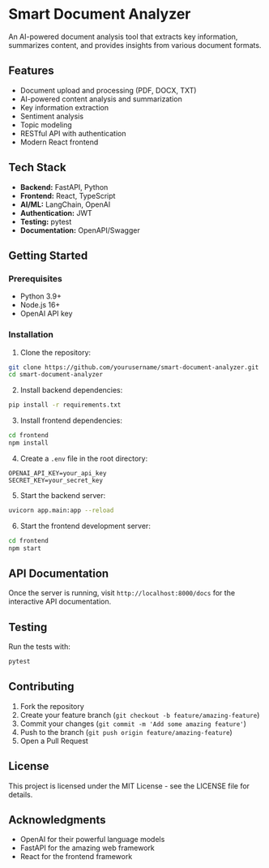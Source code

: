 # Smart Document Analyzer

An AI-powered document analysis tool that extracts key information, summarizes content, and provides insights from various document formats.

## Features

- Document upload and processing (PDF, DOCX, TXT)
- AI-powered content analysis and summarization
- Key information extraction
- Sentiment analysis
- Topic modeling
- RESTful API with authentication
- Modern React frontend

## Tech Stack

- **Backend:** FastAPI, Python
- **Frontend:** React, TypeScript
- **AI/ML:** LangChain, OpenAI
- **Authentication:** JWT
- **Testing:** pytest
- **Documentation:** OpenAPI/Swagger

## Getting Started

### Prerequisites

- Python 3.9+
- Node.js 16+
- OpenAI API key

### Installation

1. Clone the repository:
```bash
git clone https://github.com/yourusername/smart-document-analyzer.git
cd smart-document-analyzer
```

2. Install backend dependencies:
```bash
pip install -r requirements.txt
```

3. Install frontend dependencies:
```bash
cd frontend
npm install
```

4. Create a `.env` file in the root directory:
```
OPENAI_API_KEY=your_api_key
SECRET_KEY=your_secret_key
```

5. Start the backend server:
```bash
uvicorn app.main:app --reload
```

6. Start the frontend development server:
```bash
cd frontend
npm start
```

## API Documentation

Once the server is running, visit `http://localhost:8000/docs` for the interactive API documentation.

## Testing

Run the tests with:
```bash
pytest
```

## Contributing

1. Fork the repository
2. Create your feature branch (`git checkout -b feature/amazing-feature`)
3. Commit your changes (`git commit -m 'Add some amazing feature'`)
4. Push to the branch (`git push origin feature/amazing-feature`)
5. Open a Pull Request

## License

This project is licensed under the MIT License - see the LICENSE file for details.

## Acknowledgments

- OpenAI for their powerful language models
- FastAPI for the amazing web framework
- React for the frontend framework 